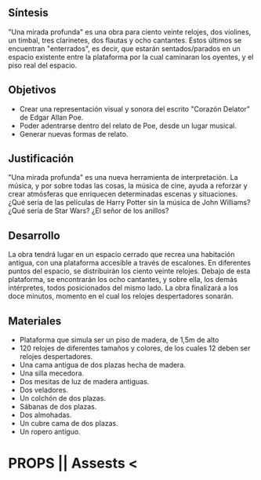 

## Síntesis
"Una mirada profunda" es una obra para ciento veinte relojes, dos violines, un timbal, tres clarinetes, dos flautas y ocho cantantes. Estos últimos se encuentran "enterrados", es decir, que estarán sentados/parados en un espacio existente entre la plataforma por la cual caminaran los oyentes, y el piso real del espacio.  


## Objetivos
- Crear una representación visual y sonora del escrito "Corazón Delator" de Edgar Allan Poe.
- Poder adentrarse dentro del relato de Poe, desde un lugar musical. 
- Generar nuevas formas de relato.


## Justificación 

"Una mirada profunda" es una nueva herramienta de interpretación. La música, y por sobre todas las cosas, la música de cine, ayuda a reforzar y crear atmósferas que enriquecen determinadas escenas y situaciones. ¿Qué sería de las películas de Harry Potter sin la música de John Williams? ¿Qué sería de Star Wars? ¿El señor de los anillos? 

## Desarrollo
La obra tendrá lugar en un espacio cerrado que recrea una habitación antigua, con una plataforma accesible a través de escalones. En diferentes puntos del espacio, se distribuirán los ciento veinte relojes. Debajo de esta plataforma, se encontrarán los ocho cantantes, y sobre ella, los demás intérpretes, todos posicionados del mismo lado. La obra finalizará a los doce minutos, momento en el cual los relojes despertadores sonarán.

## Materiales
- Plataforma que simula ser un piso de madera, de 1,5m de alto
- 120 relojes de diferentes tamaños y colores, de los cuales 12 deben ser relojes despertadores.
- Una cama antigua de dos plazas hecha de madera.
- Una silla mecedora.
- Dos mesitas de luz de madera antiguas.
- Dos veladores.
- Un colchón de dos plazas.
- Sábanas de dos plazas.
- Dos almohadas.
- Un cubre cama de dos plazas. 
- Un ropero antiguo.

# PROPS || Assests <




